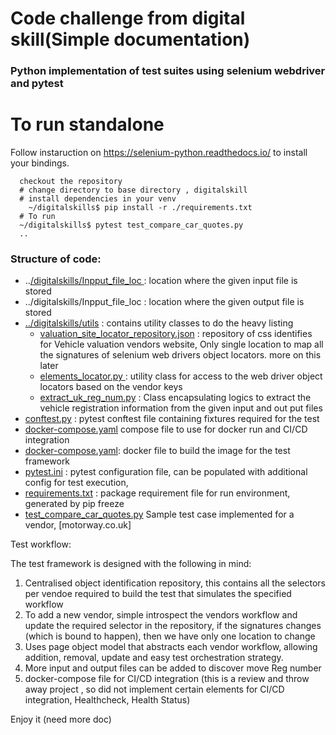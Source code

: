 
# Code challenge from digital skill(Simple documentation)

### Python implementation of test suites using selenium webdriver and pytest

# To run standalone
  Follow instaruction on https://selenium-python.readthedocs.io/ to install your bindings.
  
```aiignore
  checkout the repository
  # change directory to base directory , digitalskill
  # install dependencies in your venv 
    ~/digitalskills$ pip install -r ./requirements.txt
  # To run 
  ~/digitalskills$ pytest test_compare_car_quotes.py
  ..
```

### Structure of code:
 * ..[/digitalskills/Inpput_file_loc ](digitalskills/Inpput_file_loc): location where the given input file is stored
 *  ../digitalskills/Inpput_file_loc : location where the given output file is stored
 * [../digitalskills/utils](digitalskills/utils) : contains utility classes to do the heavy listing
     * [valuation_site_locator_repository.json](utils/valuation_site_locator_repository.json) : repository of css identifies for Vehicle valuation vendors website,
       Only single location to map all the signatures of selenium web drivers object locators. more on this later
     * [elements_locator.py ](utils/elements_locator.py): utility class for access to the web driver object locators based on the vendor keys
     * [extract_uk_reg_num.py](utils/extract_uk_reg_num.py) : Class encapsulating logics to extract the vehicle registration information from the given input and out put files
 * [conftest.py](conftest.py) : pytest conftest file containing fixtures required for the test
 * [docker-compose.yaml](docker-compose.yaml) compose file to use for docker run and CI/CD integration
 * [docker-compose.yaml](docker-compose.yaml): docker file to build the image for the test framework
 * [pytest.ini](pytest.ini) : pytest configuration file, can be populated with additional config for test execution,
 * [requirements.txt](requirements.txt) : package requirement file for run environment, generated by pip freeze 
 * [test_compare_car_quotes.py](utils/test_compare_car_quotes.py) Sample test case implemented for a vendor, [motorway.co.uk]

 Test workflow:
 
The test framework is designed with the following in mind:
 1. Centralised object identification repository, this contains all the selectors per vendoe required to build the test that simulates the specified workflow
 2. To add a new vendor, simple introspect the vendors workflow and update the required selector in the repository, if the signatures changes (which is bound to happen), then we have only one location to change 
 3. Uses page object model that abstracts each vendor workflow, allowing addition, removal, update and easy test orchestration strategy.
 4. More input and output files can be added to discover move Reg number 
 5. docker-compose file for CI/CD integration (this is a review and throw away project , so did not implement certain elements for CI/CD integration, Healthcheck, Health Status) 

Enjoy it (need more doc)